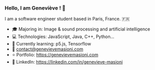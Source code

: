 ### Hello, I am Geneviève ! :wave:

I am a software engineer student based in Paris, France. :fr:

- :mortar_board: Majoring in: Image & sound processing and artificial intelligence
- :computer: Technologies: JavaScript, Java, C++, Python...
- :seedling: Currently learning: p5.js, Tensorflow
- :email:	contact@genevievemasioni.com
- :star: Portfolio: https://genevievemasioni.com 
- :briefcase: LinkedIn: https://linkedin.com/in/genevieve-masioni 
